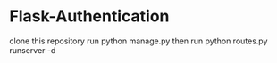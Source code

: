 # Flask-Authentication
clone this repository
run python manage.py
then run python routes.py runserver -d